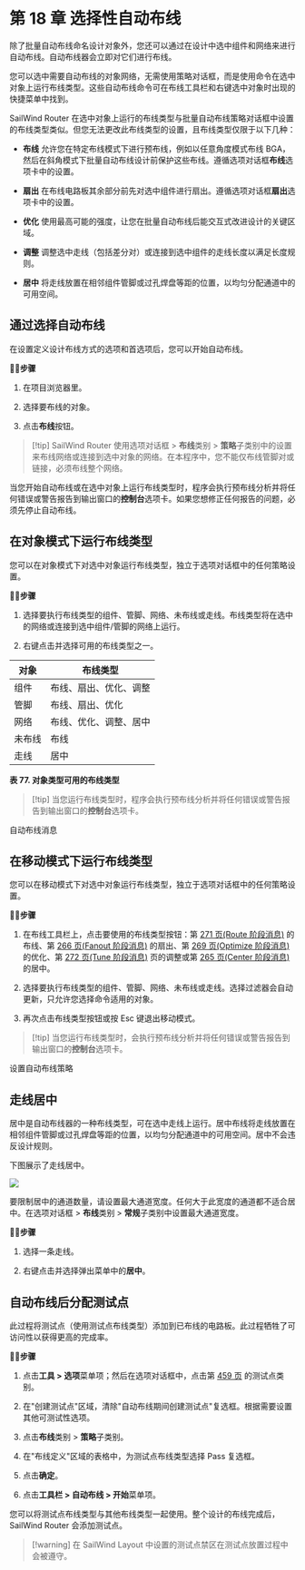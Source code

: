 # 第 18 章 选择性自动布线

除了批量自动布线命名设计对象外，您还可以通过在设计中选中组件和网络来进行自动布线。自动布线器会立即对它们进行布线。

您可以选中需要自动布线的对象网络，无需使用策略对话框，而是使用命令在选中对象上运行布线类型。这些自动布线命令可在布线工具栏和右键选中对象时出现的快捷菜单中找到。

SailWind Router 在选中对象上运行的布线类型与批量自动布线策略对话框中设置的布线类型类似。但您无法更改此布线类型的设置，且布线类型仅限于以下几种：

- **布线** 允许您在特定布线模式下进行预布线，例如以任意角度模式布线 BGA，然后在斜角模式下批量自动布线设计前保护这些布线。遵循选项对话框**布线**选项卡中的设置。

- **扇出** 在布线电路板其余部分前先对选中组件进行扇出。遵循选项对话框**扇出**选项卡中的设置。

- **优化** 使用最高可能的强度，让您在批量自动布线后能交互式改进设计的关键区域。

- **调整** 调整选中走线（包括差分对）或连接到选中组件的走线长度以满足长度规则。

- **居中** 将走线放置在相邻组件管脚或过孔焊盘等距的位置，以均匀分配通道中的可用空间。

## 通过选择自动布线

在设置定义设计布线方式的选项和首选项后，您可以开始自动布线。

🏃‍♂️‍**步骤**

1. 在项目浏览器里。

2. 选择要布线的对象。

3. 点击**布线**按钮。

> [!tip] SailWind Router 使用选项对话框 > **布线**类别 > **策略**子类别中的设置来布线网络或连接到选中对象的网络。在本程序中，您不能仅布线管脚对或链接，必须布线整个网络。

当您开始自动布线或在选中对象上运行布线类型时，程序会执行预布线分析并将任何错误或警告报告到输出窗口的**控制台**选项卡。如果您想修正任何报告的问题，必须先停止自动布线。

## 在对象模式下运行布线类型

您可以在对象模式下对选中对象运行布线类型，独立于选项对话框中的任何策略设置。

🏃‍♂️‍**步骤**

1. 选择要执行布线类型的组件、管脚、网络、未布线或走线。布线类型将在选中的网络或连接到选中组件/管脚的网络上运行。

2. 右键点击并选择可用的布线类型之一。

| 对象    | 布线类型                     |
|-----------|-------------------------------|
| 组件 | 布线、扇出、优化、调整 |
| 管脚       | 布线、扇出、优化       |
| 网络       | 布线、优化、调整、居中 |
| 未布线   | 布线                         |
| 走线     | 居中                        |

**表 77. 对象类型可用的布线类型**

> [!tip] 当您运行布线类型时，程序会执行预布线分析并将任何错误或警告报告到输出窗口的**控制台**选项卡。

自动布线消息

## 在移动模式下运行布线类型

您可以在移动模式下对选中对象运行布线类型，独立于选项对话框中的任何策略设置。

🏃‍♂️‍**步骤**

1. 在布线工具栏上，点击要使用的布线类型按钮：第 [271 页(Route 阶段消息)](https://mikigo.github.io/sailwind_docs/router/guide/17_zh.html#%E9%A2%84%E5%B8%83%E7%BA%BF%E5%88%86%E6%9E%90) 的布线、第 [266 页(Fanout 阶段消息)](https://mikigo.github.io/sailwind_docs/router/guide/17_zh.html#%E9%A2%84%E5%B8%83%E7%BA%BF%E5%88%86%E6%9E%90) 的扇出、第 [269 页(Optimize 阶段消息)](https://mikigo.github.io/sailwind_docs/router/guide/17_zh.html#%E9%A2%84%E5%B8%83%E7%BA%BF%E5%88%86%E6%9E%90) 的优化、第 [272 页(Tune 阶段消息)](https://mikigo.github.io/sailwind_docs/router/guide/17_zh.html#%E9%A2%84%E5%B8%83%E7%BA%BF%E5%88%86%E6%9E%90) 页的调整或第 [265 页(Center 阶段消息)](https://mikigo.github.io/sailwind_docs/router/guide/17_zh.html#%E9%A2%84%E5%B8%83%E7%BA%BF%E5%88%86%E6%9E%90) 的居中。

2. 选择要执行布线类型的组件、管脚、网络、未布线或走线。选择过滤器会自动更新，只允许您选择命令适用的对象。

3. 再次点击布线类型按钮或按 Esc 键退出移动模式。


> [!tip] 当您运行布线类型时，会执行预布线分析并将任何错误或警告报告到输出窗口的**控制台**选项卡。

设置自动布线策略

## 走线居中

居中是自动布线器的一种布线类型，可在选中走线上运行。居中布线将走线放置在相邻组件管脚或过孔焊盘等距的位置，以均匀分配通道中的可用空间。居中不会违反设计规则。

下图展示了走线居中。

![](/router/guide/18/_page_2_Figure_15.jpeg)

要限制居中的通道数量，请设置最大通道宽度。任何大于此宽度的通道都不适合居中。在选项对话框 > **布线**类别 > **常规**子类别中设置最大通道宽度。

🏃‍♂️‍**步骤**

1. 选择一条走线。

2. 右键点击并选择弹出菜单中的**居中**。

## 自动布线后分配测试点

此过程将测试点（使用测试点布线类型）添加到已布线的电路板。此过程牺牲了可访问性以获得更高的完成率。

🏃‍♂️‍**步骤**

1. 点击**工具 > 选项**菜单项；然后在选项对话框中，点击第 [459 页](https://mikigo.github.io/sailwind_docs/router/guide/24_zh.html#%E9%80%89%E9%A1%B9%E5%AF%B9%E8%AF%9D%E6%A1%86%E6%B5%8B%E8%AF%95%E7%82%B9%E7%B1%BB%E5%88%AB) 的测试点类别。

2. 在"创建测试点"区域，清除"自动布线期间创建测试点"复选框。根据需要设置其他可测试性选项。

3. 点击**布线**类别 > **策略**子类别。

4. 在"布线定义"区域的表格中，为测试点布线类型选择 Pass 复选框。

5. 点击**确定**。

6. 点击**工具栏 > 自动布线 > 开始**菜单项。

您可以将测试点布线类型与其他布线类型一起使用。整个设计的布线完成后，SailWind Router 会添加测试点。


> [!warning] 在 SailWind Layout 中设置的测试点禁区在测试点放置过程中会被遵守。
